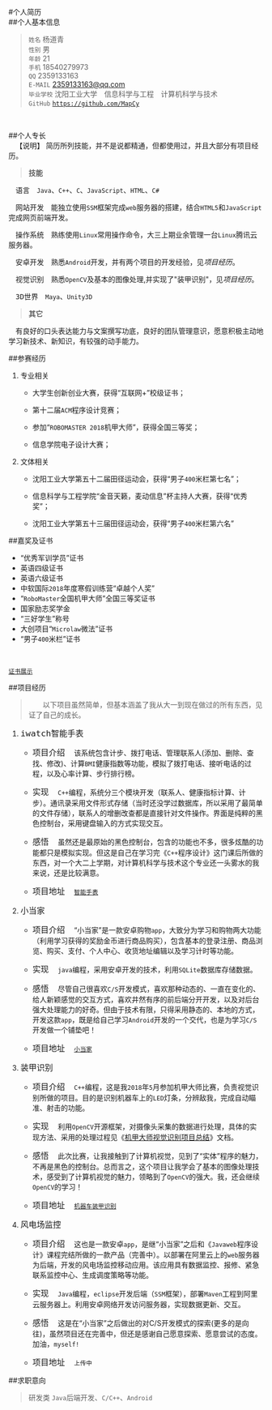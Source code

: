 #个人简历
<br>
##个人基本信息
>`姓名` 杨道青<br>
>`性别` 男<br>
>`年龄` 21<br>
>`手机` 18540279973<br>
>`QQ` 2359133163<br>
>`E-MAIL` 2359133163@qq.com<br>
>`毕业学校` 沈阳工业大学&emsp;信息科学与工程&emsp;计算机科学与技术<br>
>`GitHub` [`https://github.com/MapCy`](https://github.com/MapCy)
<br>

##个人专长<br>
&emsp;【说明】 简历所列技能，并不是说都精通，但都使用过，并且大部分有项目经历。<br>
>**技能**

&emsp;<kbd>语言</kbd>&emsp;`Java`、`C++`、`C`、`JavaScript`、`HTML`、`C#`<br>

&emsp;<kbd>网站开发</kbd>&emsp;能独立使用`SSM`框架完成`web`服务器的搭建，结合`HTML5`和`JavaScript`完成网页前端开发。<br>

&emsp;<kbd>操作系统</kbd>&emsp;熟练使用`Linux`常用操作命令，大三上期业余管理一台`Linux`腾讯云服务器。<br>

&emsp;<kbd>安卓开发</kbd>&emsp;熟悉`Android`开发，并有两个项目的开发经验，见*项目经历*。<br>

&emsp;<kbd>视觉识别</kbd>&emsp;熟悉`OpenCV`及基本的图像处理,并实现了"装甲识别"，见*项目经历*。<br>

&emsp;<kbd>3D世界</kbd>&emsp;`Maya`、`Unity3D`
>**其它**

&emsp;有良好的口头表达能力与文案撰写功底，良好的团队管理意识，愿意积极主动地学习新技术、新知识，有较强的动手能力。
<br>

##参赛经历
1. 专业相关
    - 大学生创新创业大赛，获得“互联网+”校级证书；
   
    - 第十二届`ACM`程序设计竞赛；
   
    - 参加“`ROBOMASTER 2018`机甲大师”，获得全国三等奖；

    - 信息学院电子设计大赛；

2. 文体相关
    - 沈阳工业大学第五十二届田径运动会，获得“男子`400`米栏第七名”；
  
    - 信息科学与工程学院“金音天籁，麦动信息”杯主持人大赛，获得“优秀奖”；
    
    - 沈阳工业大学第五十三届田径运动会，获得“男子`400`米栏第六名”



##嘉奖及证书

* “优秀军训学员”证书
* 英语四级证书
* 英语六级证书
* 中软国际`2018`年度寒假训练营“卓越个人奖”
* “`RoboMaster`全国机甲大师”全国三等奖证书
* 国家励志奖学金
* “三好学生”称号
* 大创项目“`Microlaw`微法”证书
* “男子`400`米栏”证书
<br>

[`证书展示`](https://github.com/MapCy/resume/blob/master/award.jpg)

##项目经历
>&emsp;&emsp;以下项目虽然简单，但基本涵盖了我从大一到现在做过的所有东西，见证了自己的成长。

1. <font size="4px"><kbd>`iwatch`智能手表</kbd></font>

    - <font size="3px">项目介绍</font>&emsp;
该系统包含计步、拨打电话、管理联系人(添加、删除、查找、修改)、计算`BMI`健康指数等功能，模拟了拨打电话、接听电话的过程，以及心率计算、步行排行榜。


    - <font size="3px">实现</font>&emsp;
`C++`编程，系统分三个模块开发（联系人、健康指标计算、计步）。通讯录采用文件形式存储（当时还没学过数据库，所以采用了最简单的文件存储），联系人的增删改查都是直接针对文件操作。界面是纯粹的黑色控制台，采用键盘输入的方式实现交互。

    - <font size="3px">感悟</font>&emsp;
虽然还是最原始的黑色控制台，包含的功能也不多，很多炫酷的功能都只是模拟实现。但这是自己在学习完《`C++`程序设计》这门课后所做的东西，对一个大二上学期，对计算机科学与技术这个专业还一头雾水的我来说，还是比较满意。

    - <font size="3px">项目地址</font>&emsp;
[`智能手表`](https://github.com/MapCy/practice/tree/master/iwatchScreen)

2. <font size="4px"><kbd>小当家</kbd></font>
    - <font size="3px">项目介绍</font>&emsp;
“小当家”是一款安卓购物`app`，大致分为学习和购物两大功能（利用学习获得的奖励金币进行商品购买），包含基本的登录注册、商品浏览、购买、支付、个人中心、收货地址编辑以及学习计时等功能。

    - <font size="3px">实现</font>&emsp;
`java`编程，采用安卓开发的技术，利用`SQLite`数据库存储数据。

    - <font size="3px">感悟</font>&emsp;
尽管自己很喜欢`C/S`开发模式，喜欢那种动态的、一直在变化的、给人新颖感觉的交互方式，喜欢井然有序的前后端分开开发，以及对后台强大处理能力的好奇。但由于技术有限，只得采用静态的、本地的方式，开发这款`app`，既是给自己学习`Android`开发的一个交代，也是为学习`C/S`开发做一个铺垫吧！

    - <font size="3px">项目地址</font>&emsp;
[`小当家`](https://github.com/MapCy/practice/tree/master/Eat)

3. <font size="4px"><kbd>装甲识别</kbd></font>
    - <font size="3px">项目介绍</font>&emsp;
`C++`编程，这是我`2018`年`5`月参加机甲大师比赛，负责视觉识别所做的项目。目的是识别机器车上的`LED`灯条，分辨敌我，完成自动瞄准、射击的功能。

    - <font size="3px">实现</font>&emsp;
利用`OpenCV`开源框架，对摄像头采集的数据进行处理，具体的实现方法、采用的处理过程见《[机甲大师视觉识别项目总结](https://github.com/MapCy/techDoc)》文档。

    - <font size="3px">感悟</font>&emsp;
此次比赛，让我接触到了计算机视觉，见到了“实体”程序的魅力，不再是黑色的控制台。总而言之，这个项目让我学会了基本的图像处理技术，感受到了计算机视觉的魅力，领略到了`OpenCV`的强大。我，还会继续`OpenCV`的学习！

    - <font size="3px">项目地址</font>&emsp;
[`机器车装甲识别`](https://github.com/MapCy/practice/tree/master/arromrDetect)

4. <font size="4px"><kbd>风电场监控</kbd></font>
    - <font size="3px">项目介绍</font>&emsp;
这也是一款安卓`app`，是继“小当家”之后和《`Javaweb`程序设计》课程完结所做的一款产品（完善中）。以部署在阿里云上的`web`服务器为后端，开发的风电场监控移动应用。该应用具有数据监控、报修、紧急联系监控中心、生成调度策略等功能。

    - <font size="3px">实现</font>&emsp;
`Java`编程，`eclipse`开发后端（`SSM`框架），部署`Maven`工程到阿里云服务器上。利用安卓网络开发访问服务器，实现数据更新、交互。

    - <font size="3px">感悟</font>&emsp;
这是在“小当家”之后做出的对C/S开发模式的探索(更多的是向往)，虽然项目还在完善中，但还是感谢自己愿意探索、愿意尝试的态度。加油，`myself!`

    - <font size="3px">项目地址</font>&emsp;
`上传中`


##求职意向
><kbd>研发类</kbd> `Java`后端开发、`C/C++`、`Android`

